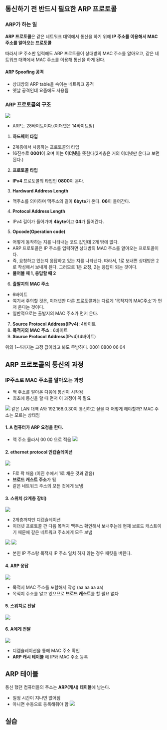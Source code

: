 
## 통신하기 전 반드시 필요한 ARP 프로토콜

### ARP가 하는 일

**ARP 프로토콜**은 같은 네트워크 대역에서 통신을 하기 위해 **IP 주소를 이용해서 MAC 주소를 알아오는 프로토콜**

따라서 IP 주소만 입력해도 ARP 프로토콜이 상대방의 MAC 주소를 알아오고, 같은 네트워크 대역에서 MAC 주소를 이용해 통신을 하게 된다.

#### ARP Spoofing 공격
- 상대방의 ARP table을 속이는 네트워크 공격
- 옛날 공격인데 요즘에도 사용됨 

### ARP 프로토콜의 구조
![](https://velog.velcdn.com/images/zioo/post/6fdc53db-8ab2-45f9-bd35-82225a7f5a86/image.png)


- ARP는 28바이트이다.(이더넷은 14바이트임)
1. **하드웨어 타입**
- 2계층에서 사용하는 프로토콜의 타입
- 16진수로 **0001**이 오며 이는 **이더넷**을 뜻한다(2계층은 거의 이더넷만 온다고 보면 된다.)
2. **프로토콜 타입**
- **IPv4** 프로토콜의 타입인 **0800**이 온다.
3. **Hardward Address Length**
- 맥주소를 의미하며 맥주소의 길이 **6byte**가 온다. **06**이 들어간다.
4. **Protocol Address Length**
- IPv4 길이가 들어가며 **4byte**이고 **04**가 들어간다.
5. **Opcode(Operation code)**
- 어떻게 동작하는 지를 나타내는 코드 값인데 2개 밖에 없다.
- ARP 프로토콜은 IP 주소를 입력하면 상대방의 MAC 주소를 알아오는 프로토콜이다. 
- 즉, 요청하고 있는지 응답하고 있는 지를 나타낸다. 따라서, 1로 보내면 상대방은 2로 작성해서 보내게 된다. 그러므로 1은 요청, 2는 응답이 되는 것이다.
- **물어볼 때 1, 응답할 때 2**
6. **출발지의 MAC 주소**
- 6바이트
- 여기서 주의할 것은, 이더넷만 다른 프로토콜과는 다르게 '목적지의 MAC주소'가 먼저 온다는 것이다. 
- 일반적으로는 출발지의 MAC 주소가 먼저 온다.
7. **Source Protocol Address(IPv4)**: 4바이트
8. **목적지의 MAC 주소** : 6바이트
9. **Source Protocol Address**(IPv4)(4바이트)

위의 1~4까지는 고정 값이라고 봐도 무방하다.
0001 0800
06 04

## ARP 프로토콜의 통신의 과정 
### IP주소로 MAC 주소를 알아오는 과정
- 맥 주소를 알아온 다음에 통신이 시작됨
- 최초에 통신을 할 때 먼저 이 과정이 꼭 필요

![](https://velog.velcdn.com/images/zioo/post/97f6595b-98a9-4ef4-88aa-4fe1f67fbe9f/image.png)
같은 LAN 대역 A와 192.168.0.30이 통신하고 싶을 때 어떻게 해야할까?
MAC 주소는 모르는 상태임

#### 1. A 컴퓨터가 ARP 요청을 한다. 
  - 맥 주소 몰라서 00 00 으로 적음 
![](https://velog.velcdn.com/images/zioo/post/d670732f-cfb6-407e-9ec8-b70224600611/image.png)
#### 2. ethernet protocol 인캡슐레이션
![](https://velog.velcdn.com/images/zioo/post/d2cd9b6e-3113-4165-b89d-628910859cd2/image.png)
- F로 꽉 채움 (이진 수에서 1로 채운 것과 같음)
- **브로드 캐스트 주소**가 됨
- 같은 네트워크 주소의 모든 것에게 보냄 

#### 3. 스위치 (2계층 장비)
![](https://velog.velcdn.com/images/zioo/post/01757ce7-4e1b-4efc-9f47-c071e946f720/image.png)
- 2계층까지만 디캡슐레이션
- 이더넷 프로토콜 깐 다음 목적지 맥주소 확인해서 보내주는데 현재 브로드 캐스트이기 때문에 같은 네트워크 주소에게 모두 보냄

![](https://velog.velcdn.com/images/zioo/post/426bf373-c00f-4482-befd-552b54059c03/image.png)
![](https://velog.velcdn.com/images/zioo/post/d249fa39-2605-4781-85e8-372e849b7519/image.png)
- 본인 IP 주소랑 목적지 IP 주소 일치 하지 않는 경우 패킷을 버린다.

#### 4. ARP 응답 
![](https://velog.velcdn.com/images/zioo/post/0d09f751-78bf-4182-9154-da1ba6815ac4/image.png)
- 목적지 MAC 주소를 포함해서 작성 (aa aa aa aa)
- 목적지 주소를 알고 있으므로 **브로드 캐스트**를 할 필요 없다

#### 5. 스위치로 전달
![](https://velog.velcdn.com/images/zioo/post/767a0217-b7c8-4f8a-902d-1496f3498a19/image.png)

#### 6. A에게 전달 

![](https://velog.velcdn.com/images/zioo/post/c5fcb500-b0af-40f5-91c1-a14508b2d284/image.png)

- 디캡슐레이션을 통해 MAC 주소 확인
- **ARP 캐시 테이블** 에 IP와 MAC 주소 등록 



## ARP 테이블
통신 했던 컴퓨터들의 주소는 **ARP(캐시) 테이블**에 남는다.
- 일정 시간이 지나면 없어짐 
- 아니면 수동으로 등록해줘야 함
![](https://velog.velcdn.com/images/zioo/post/d37a689f-ce05-4cea-90f8-8dd8d13e1da6/image.png)

## 실습 
